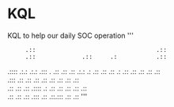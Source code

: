 # KQL
KQL to help our daily SOC operation
'''

         .::                                  .::  
         .::             .::     .:           .::  
 .:::: .:.: .:.: .:::  . .::       .:: .::  .:.: .:
.::      .::   .::    .: .::    .:: .::  .::  .::  
  .:::   .::   .::  .::  .::    .:: .::  .::  .::  
    .::  .::   .:: .:::: .: .:: .:: .::  .::  .::  
.:: .::   .:: .:::       .::    .::.:::  .::   .:: 
'''
